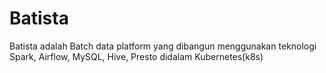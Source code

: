 # Batista

Batista adalah Batch data platform yang dibangun menggunakan teknologi Spark, Airflow, MySQL, Hive, Presto didalam Kubernetes(k8s)
